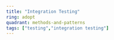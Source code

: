 ```yaml
---
title: "Integration Testing"
ring: adopt
quadrant: methods-and-patterns
tags: ["testing","integration testing"]
---
```


